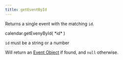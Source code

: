 ```yaml
---
title: getEventById
---
```


Returns a single event with the matching `id`.

<div class='spec' markdown='1'>
calendar.getEvenyById( *id* )
</div>

`id` must be a string or a number

Will return an [Event Object](event-object) if found, and `null` otherwise.
